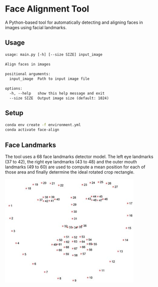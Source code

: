 # Face Alignment Tool

A Python-based tool for automatically detecting and aligning faces in images using facial landmarks.

## Usage

```
usage: main.py [-h] [--size SIZE] input_image

Align faces in images

positional arguments:
  input_image  Path to input image file

options:
  -h, --help   show this help message and exit
  --size SIZE  Output image size (default: 1024)
```

## Setup

```bash
conda env create -f environment.yml
conda activate face-align
```

## Face Landmarks

The tool uses a 68 face landmarks detector model. The left eye landmarks (37 to 42), the right eye landmarks (43 to 48) and the outer mouth landmarks (49 to 60) are used to compute a mean position for each of those area and finally determine the ideal rotated crop rectangle.

![](assets/facial-landmarks.png)